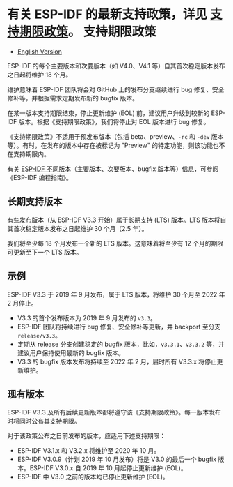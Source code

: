 有关 ESP-IDF 的最新支持政策，详见 [支持期限政策](./SUPPORT_POLICY_CN.md)。
支持期限政策
=================

* [English Version](./SUPPORT_POLICY.md)

ESP-IDF 的每个主要版本和次要版本（如 V4.0、V4.1 等）自其首次稳定版本发布之日起将维护 18 个月。

维护意味着 ESP-IDF 团队将会对 GitHub 上的发布分支继续进行 bug 修复、安全修补等，并根据需求定期发布新的 bugfix 版本。

在某一版本支持期限结束，停止更新维护 (EOL) 前，建议用户升级到较新的 ESP-IDF 版本。根据《支持期限政策》，我们将停止对 EOL 版本进行 bug 修复。

《支持期限政策》不适用于预发布版本（包括 beta、preview、`-rc` 和 `-dev` 版本等）。有时，在发布的版本中存在被标记为 "Preview" 的特定功能，则该功能也不在支持期限内。

有关 [ ESP-IDF 不同版本](https://docs.espressif.com/projects/esp-idf/zh_CN/latest/versions.html)（主要版本、次要版本、bugfix 版本等）信息，可参阅《ESP-IDF 编程指南》。

长期支持版本
------------

有些发布版本（从 ESP-IDF V3.3 开始）属于长期支持 (LTS) 版本。LTS 版本将自其首次稳定版本发布之日起维护 30 个月（2.5 年）。

我们将至少每 18 个月发布一个新的 LTS 版本。这意味着将至少有 12 个月的期限可更新至下一个 LTS 版本。

示例
-----

ESP-IDF V3.3 于 2019 年 9 月发布，属于 LTS 版本，将维护 30 个月至 2022 年 2 月停止。

- V3.3 的首个发布版本为 2019 年 9 月发布的 `v3.3`。
- ESP-IDF 团队将持续进行 bug 修复、安全修补等更新，并 backport 至分支 `release/v3.3`。
- 定期从 release 分支创建稳定的 bugfix 版本，比如，`v3.3.1`、`v3.3.2` 等，并建议用户保持使用最新的 bugfix 版本。
- V3.3 的 bugfix 版本发布将持续至 2022 年 2 月，届时所有 V3.3.x 将停止更新维护。

现有版本
--------

ESP-IDF V3.3 及所有后续更新版本都将遵守该《支持期限政策》。每一版本发布时将同时公布其支持期限。

对于该政策公布之日前发布的版本，应适用下述支持期限：

- ESP-IDF V3.1.x 和 V3.2.x 将维护至 2020 年 10 月。
- ESP-IDF V3.0.9（计划 2019 年 10 月发布）将是 V3.0 的最后一个 bugfix 版本。ESP-IDF V3.0.x 自 2019 年 10 月起停止更新维护 (EOL)。
- ESP-IDF 中 V3.0 之前的版本均已停止更新维护 (EOL)。
